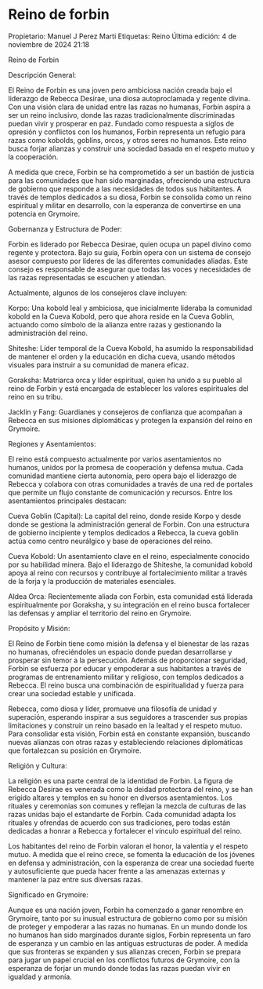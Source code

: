 # Reino de forbin

Propietario: Manuel J Perez Marti
Etiquetas: Reino
Última edición: 4 de noviembre de 2024 21:18

Reino de Forbin

Descripción General:

El Reino de Forbin es una joven pero ambiciosa nación creada bajo el liderazgo de Rebecca Desirae, una diosa autoproclamada y regente divina. Con una visión clara de unidad entre las razas no humanas, Forbin aspira a ser un reino inclusivo, donde las razas tradicionalmente discriminadas puedan vivir y prosperar en paz. Fundado como respuesta a siglos de opresión y conflictos con los humanos, Forbin representa un refugio para razas como kobolds, goblins, orcos, y otros seres no humanos. Este reino busca forjar alianzas y construir una sociedad basada en el respeto mutuo y la cooperación.

A medida que crece, Forbin se ha comprometido a ser un bastión de justicia para las comunidades que han sido marginadas, ofreciendo una estructura de gobierno que responde a las necesidades de todos sus habitantes. A través de templos dedicados a su diosa, Forbin se consolida como un reino espiritual y militar en desarrollo, con la esperanza de convertirse en una potencia en Grymoire.

Gobernanza y Estructura de Poder:

Forbin es liderado por Rebecca Desirae, quien ocupa un papel divino como regente y protectora. Bajo su guía, Forbin opera con un sistema de consejo asesor compuesto por líderes de las diferentes comunidades aliadas. Este consejo es responsable de asegurar que todas las voces y necesidades de las razas representadas se escuchen y atiendan.

Actualmente, algunos de los consejeros clave incluyen:

Korpo: Una kobold leal y ambiciosa, que inicialmente lideraba la comunidad kobold en la Cueva Kobold, pero que ahora reside en la Cueva Goblin, actuando como símbolo de la alianza entre razas y gestionando la administración del reino.

Shiteshe: Líder temporal de la Cueva Kobold, ha asumido la responsabilidad de mantener el orden y la educación en dicha cueva, usando métodos visuales para instruir a su comunidad de manera eficaz.

Goraksha: Matriarca orca y líder espiritual, quien ha unido a su pueblo al reino de Forbin y está encargada de establecer los valores espirituales del reino en su tribu.

Jacklin y Fang: Guardianes y consejeros de confianza que acompañan a Rebecca en sus misiones diplomáticas y protegen la expansión del reino en Grymoire.

Regiones y Asentamientos:

El reino está compuesto actualmente por varios asentamientos no humanos, unidos por la promesa de cooperación y defensa mutua. Cada comunidad mantiene cierta autonomía, pero opera bajo el liderazgo de Rebecca y colabora con otras comunidades a través de una red de portales que permite un flujo constante de comunicación y recursos. Entre los asentamientos principales destacan:

Cueva Goblin (Capital): La capital del reino, donde reside Korpo y desde donde se gestiona la administración general de Forbin. Con una estructura de gobierno incipiente y templos dedicados a Rebecca, la cueva goblin actúa como centro neurálgico y base de operaciones del reino.

Cueva Kobold: Un asentamiento clave en el reino, especialmente conocido por su habilidad minera. Bajo el liderazgo de Shiteshe, la comunidad kobold apoya al reino con recursos y contribuye al fortalecimiento militar a través de la forja y la producción de materiales esenciales.

Aldea Orca: Recientemente aliada con Forbin, esta comunidad está liderada espiritualmente por Goraksha, y su integración en el reino busca fortalecer las defensas y ampliar el territorio del reino en Grymoire.

Propósito y Misión:

El Reino de Forbin tiene como misión la defensa y el bienestar de las razas no humanas, ofreciéndoles un espacio donde puedan desarrollarse y prosperar sin temor a la persecución. Además de proporcionar seguridad, Forbin se esfuerza por educar y empoderar a sus habitantes a través de programas de entrenamiento militar y religioso, con templos dedicados a Rebecca. El reino busca una combinación de espiritualidad y fuerza para crear una sociedad estable y unificada.

Rebecca, como diosa y líder, promueve una filosofía de unidad y superación, esperando inspirar a sus seguidores a trascender sus propias limitaciones y construir un reino basado en la lealtad y el respeto mutuo. Para consolidar esta visión, Forbin está en constante expansión, buscando nuevas alianzas con otras razas y estableciendo relaciones diplomáticas que fortalezcan su posición en Grymoire.

Religión y Cultura:

La religión es una parte central de la identidad de Forbin. La figura de Rebecca Desirae es venerada como la deidad protectora del reino, y se han erigido altares y templos en su honor en diversos asentamientos. Los rituales y ceremonias son comunes y reflejan la mezcla de culturas de las razas unidas bajo el estandarte de Forbin. Cada comunidad adapta los rituales y ofrendas de acuerdo con sus tradiciones, pero todas están dedicadas a honrar a Rebecca y fortalecer el vínculo espiritual del reino.

Los habitantes del reino de Forbin valoran el honor, la valentía y el respeto mutuo. A medida que el reino crece, se fomenta la educación de los jóvenes en defensa y administración, con la esperanza de crear una sociedad fuerte y autosuficiente que pueda hacer frente a las amenazas externas y mantener la paz entre sus diversas razas.

Significado en Grymoire:

Aunque es una nación joven, Forbin ha comenzado a ganar renombre en Grymoire, tanto por su inusual estructura de gobierno como por su misión de proteger y empoderar a las razas no humanas. En un mundo donde los no humanos han sido marginados durante siglos, Forbin representa un faro de esperanza y un cambio en las antiguas estructuras de poder. A medida que sus fronteras se expanden y sus alianzas crecen, Forbin se prepara para jugar un papel crucial en los conflictos futuros de Grymoire, con la esperanza de forjar un mundo donde todas las razas puedan vivir en igualdad y armonía.